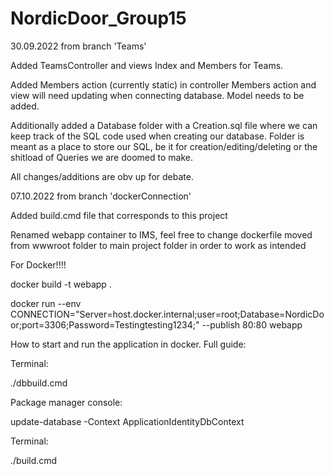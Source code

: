 # NordicDoor_Group15

30.09.2022 from branch 'Teams'

Added TeamsController and views Index and Members for Teams.

Added Members action (currently static) in controller
Members action and view will need updating when connecting database.
Model needs to be added.

Additionally added a Database folder with a Creation.sql file where we can keep track of the SQL code used when creating our database.
Folder is meant as a place to store our SQL, be it for creation/editing/deleting or the shitload of Queries we are doomed to make.

All changes/additions are obv up for debate.

07.10.2022 from branch 'dockerConnection'

Added build.cmd file that corresponds to this project

Renamed webapp container to IMS, feel free to change
dockerfile moved from wwwroot folder to main project folder in order to work as intended


For Docker!!!!

docker build -t webapp .

docker run --env CONNECTION="Server=host.docker.internal;user=root;Database=NordicDoor;port=3306;Password=Testingtesting1234;" --publish 80:80 webapp

How to start and run the application in docker. Full guide:

Terminal:

./dbbuild.cmd

Package manager console:

update-database -Context ApplicationIdentityDbContext

Terminal:

./build.cmd

